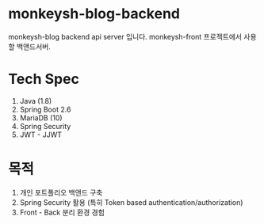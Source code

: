 # monkeysh-blog-backend
monkeysh-blog backend api server 입니다. monkeysh-front 프로젝트에서 사용 할 백앤드서버.

# Tech Spec
1. Java (1.8)
2. Spring Boot 2.6
3. MariaDB (10)
4. Spring Security
5. JWT - JJWT

# 목적
1. 개인 포트폴리오 백앤드 구축
2. Spring Security 활용 (특히 Token based authentication/authorization)
3. Front - Back 분리 환경 경험
